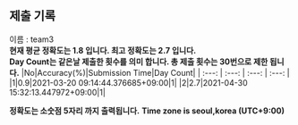 


  
## 제출 기록  
이름 : team3  
**현재 평균 정확도는 1.8 입니다. 최고 정확도는 2.7 입니다.**  
**Day Count는 같은날 제출한 횟수를 의미 합니다. 총 제출 횟수는 30번으로 제한 됩니다.**
|No|Accuracy(%)|Submission Time|Day Count|
| :---: | :---: | :---: | :---: |
|1|0.9|2021-03-20 09:14:44.376685+09:00|1|
|2|2.7|2021-04-30 15:32:13.447972+09:00|1|


**정확도는 소숫점 5자리 까지 출력됩니다.**
**Time zone is seoul,korea (UTC+9:00)**

